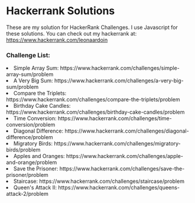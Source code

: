 <h1>Hackerrank Solutions</h1>

These are my solution for HackerRank Challenges. I use Javascript for these solutions. You can check out my hackerrank at:
https://www.hackerrank.com/leonaardoin

<h3>Challenge List:</h3>
<li>Simple Array Sum: https://www.hackerrank.com/challenges/simple-array-sum/problem</li>
<li>A Very Big Sum: https://www.hackerrank.com/challenges/a-very-big-sum/problem</li>
<li>Compare the Triplets: https://www.hackerrank.com/challenges/compare-the-triplets/problem</li>
<li>Birthday Cake Candles: https://www.hackerrank.com/challenges/birthday-cake-candles/problem</li>
<li>Time Conversion: https://www.hackerrank.com/challenges/time-conversion/problem</li>
<li>Diagonal Difference: https://www.hackerrank.com/challenges/diagonal-difference/problem</li>
<li>Migratory Birds: https://www.hackerrank.com/challenges/migratory-birds/problem </li>
<li>Apples and Oranges: https://www.hackerrank.com/challenges/apple-and-orange/problem</li>
<li>Save the Prisoner: https://www.hackerrank.com/challenges/save-the-prisoner/problem </li>
<li>Staircase: https://www.hackerrank.com/challenges/staircase/problem </li>
<li>Queen's Attack II: https://www.hackerrank.com/challenges/queens-attack-2/problem </li>
